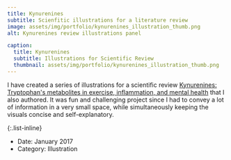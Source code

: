 ```yaml
---
title: Kynurenines
subtitle: Scienfitic illustrations for a literature review
image: assets/img/portfolio/kynurenines_illustration_thumb.png
alt: Kynurenines review illustrations panel

caption:
  title: Kynurenines
  subtitle: Illustrations for Scientific Review
  thumbnail: assets/img/portfolio/kynurenines_illustration_thumb.png
---
```


I have created a series of illustrations for a scientific review [Kynurenines: Tryptophan's metabolites in exercise, inflammation, and mental health](https://www.science.org/doi/10.1126/science.aaf9794) that I also authored. It was fun and challenging project since I had to convey a lot of information in a very small space, while simultaneously keeping the visuals concise and self-explanatory.


{:.list-inline}
- Date: January 2017
- Category: Illustration